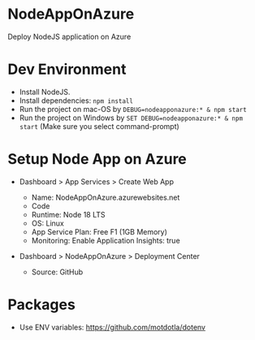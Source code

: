 # NodeAppOnAzure

Deploy NodeJS application on Azure

# Dev Environment

- Install NodeJS.
- Install dependencies: `npm install`
- Run the project on mac-OS by `DEBUG=nodeapponazure:* & npm start`
- Run the project on Windows by `SET DEBUG=nodeapponazure:* & npm start` (Make sure you select command-prompt)

# Setup Node App on Azure

- Dashboard > App Services > Create Web App

  - Name: NodeAppOnAzure.azurewebsites.net
  - Code
  - Runtime: Node 18 LTS
  - OS: Linux
  - App Service Plan: Free F1 (1GB Memory)
  - Monitoring: Enable Application Insights: true

- Dashboard > NodeAppOnAzure > Deployment Center

  - Source: GitHub

# Packages

- Use ENV variables: https://github.com/motdotla/dotenv
